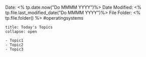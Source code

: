 Date: <% tp.date.now("Do MMMM YYYY")%>
Date Modified: <% tp.file.last_modified_date("Do MMMM YYYY")%>
File Folder: <% tp.file.folder() %>
#operatingsystems

```ad-abstract
title: Today's Topics
collapse: open

- Topic1
- Topic2
- Topic3

```


